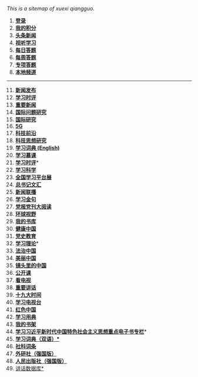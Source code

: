 

*This is a sitemap of xuexi qiangguo.*

1. **[登录](https://pc.xuexi.cn/points/login.html?ref=https%3A%2F%2Fwww.xuexi.cn%2F)**
2. **[我的积分](https://pc.xuexi.cn/points/my-points.html)**
4. **[头条新闻](https://www.xuexi.cn/72ac54163d26d6677a80b8e21a776cfa/9a3668c13f6e303932b5e0e100fc248b.html)**
6. **[视听学习](https://www.xuexi.cn/4426aa87b0b64ac671c96379a3a8bd26/db086044562a57b441c24f2af1c8e101.html#1novbsbi47k-5)**
7. **[每日答题](https://pc.xuexi.cn/points/exam-practice.html)**
8. **[每周答题](https://pc.xuexi.cn/points/exam-weekly-list.html)**
9. **[专项答题](https://pc.xuexi.cn/points/exam-paper-list.html)**
10. **[本地频道](https://tj.xuexi.cn/)**

------

11. **[新闻发布](https://www.xuexi.cn/bab787a637b47d3e51166f6a0daeafdb/9a3668c13f6e303932b5e0e100fc248b.html)**
12. **[学习时评](https://www.xuexi.cn/d05cad69216e688d304bb91ef3aac4c6/9a3668c13f6e303932b5e0e100fc248b.html)**
13. **[重要新闻](https://www.xuexi.cn/98d5ae483720f701144e4dabf99a4a34/5957f69bffab66811b99940516ec8784.html)**
14. **[国际问题研究](https://www.xuexi.cn/52e44abae4bdb29ec9c20e2ebc8ff4c4/5957f69bffab66811b99940516ec8784.html)**
15. **[国际研究](https://www.xuexi.cn/xxqg.html?id=d5f79e31c394432a85a0e8f77bec3d9b)**
16. **[5G](https://www.xuexi.cn/f927c245be854d1fab1789ea7e0b40f3/90fcecad01824c42acad7153fc552356.html)**
17. **[科技前沿](https://www.xuexi.cn/f64099d849c46d8b64b25e3313e1b172/5957f69bffab66811b99940516ec8784.html)**
18. **[科技思想研究](https://www.xuexi.cn/0db3aecacaed782aaab2da53498360ad/5957f69bffab66811b99940516ec8784.html)**
19. **[学习词典 (English)](https://www.xuexi.cn/d6399cd070074625b24eb5952a5ea64c/b7dd5b56969a59022b5a12ff049cc2eb.html)**
20. **[学习慕课](https://www.xuexi.cn/f547c0f321ac9a0a95154a21485a29d6/1cdd8ef7bfc3919650206590533c3d2a.html)**
21. **[学习时评](https://www.xuexi.cn/d05cad69216e688d304bb91ef3aac4c6/9a3668c13f6e303932b5e0e100fc248b.html)***
22. **[学习科学](https://www.xuexi.cn/896bddc5f57a423b857a85eb40f98945/72742e3e40c96ade71e42b6e7ed42419.html)**
23. **[全国学习平台展](https://www.xuexi.cn/e8cb7e8132ee33125793b020f6a63180/df59e7a5427508e62df34eb36f5c0223.html)**
24. **[总书记文汇](https://www.xuexi.cn/5c90534c80d14c060d6683fa960e3676/82573c005c024095037d2186a02244cb.html)**
25. **[新闻联播](https://www.xuexi.cn/8e35a343fca20ee32c79d67e35dfca90/7f9f27c65e84e71e1b7189b7132b4710.html)**
26. **[学习金句](https://www.xuexi.cn/xxqg.html?id=e8fef3d718f24640a49a0d09632c4d93)**
27. **[党报党刊大阅读](https://www.xuexi.cn/26d28f3e53f9533c50b9ddd94ae5d79a/a86870b30c3994f155fb3c2aa2838fb9.html)**
28. **[环球视野](https://www.xuexi.cn/261c9a142ef8e6375ed554815a26d585/f2d8ff735982530b7a8c9bb90fa99f68.html)**
29. **[我的书库](https://www.xuexi.cn/33590d1e7810a9270f32d4a9a092c446/632637934f4fde6f0cefbf743596aee5.html)**
30. **[健康中国](https://www.xuexi.cn/xxqg.html?id=4975d3461fae4a6d8334df7fe6cd177d)**
31. **[党史教育](https://www.xuexi.cn/xxqg.html?id=2b6a8077cad544c4a22894547b42a137)**
32. **[学习理论](https://www.xuexi.cn/xxqg.html?id=3cba33e067d64ded8a1a503f0774675c)***
33. **[法治中国](https://www.xuexi.cn/xxqg.html?id=85a36708538c4fda94daa97507e00da1)**
34. **[美丽中国](https://www.xuexi.cn/b51582609167f915bcd0f5532daee48d/778eae63fed91ff4c54dc15f22c7fc31.html)**
35. **[镜头里的中国](https://www.xuexi.cn/9e0809abd7b29ff09a9890486e0ace52/29f26f722b3749f799692dcb4c3bc73c.html)**
36. **[公开课](https://www.xuexi.cn/fd76b4567230816c8c9e50b9a8dd86f3/8ef7721513972962aaa6d0cccf899907.html)**
37. **[看电视](https://www.xuexi.cn/2f1ef62aa33cee2644d88d42e07862ce/1387f28e5e955f9120c0272b0c58b664.html)**
38. **[重要讲话](https://www.xuexi.cn/588a4707f9db9606d832e51bfb3cea3b/9a3668c13f6e303932b5e0e100fc248b.html)**
39. **[十九大时间](https://www.xuexi.cn/f997e76a890b0e5a053c57b19f468436/018d244441062d8916dd472a4c6a0a0b.html)**
40. **[学习电视台](https://www.xuexi.cn/0809b8b6ab8a81a4f55ce9cbefa16eff/ae60b027cb83715fd0eeb7bb2527e88b.html)**
41. **[红色中国](https://www.xuexi.cn/482f31e90c481f2161a19ecfcbb91f8b/e6109f421e472b4399b006ba21bc2ecd.html)**
42. **[学习用典](https://www.xuexi.cn/4b93eb98090f5f4d0ed95e54d6d9dfd4/ba635b20ba5f94e503123161c188170c.html)**
43. **[我的书架](https://www.xuexi.cn/9c07fc4cfb37478cb90ba006c911240b/2c4b5bffe40a6b77f03bf5adcd088e38.html)**
44. [**学习习近平新时代中国特色社会主义思想重点电子书专栏**](https://www.xuexi.cn/xxqg.html?id=4am4gi118kir4am4gi118kir4am4gi118kir)*
45. **[学习词典（双语）*](https://www.xuexi.cn/xxqg.html?id=41f643b7eb754912a73db129ff452df0)**
46. **[社科词条](https://www.skctk.cn/)**
47. **[外研社（强国版）](https://xuexi.fltrp.com/zgwh/)**
48. **[人民出版社（强国版）](http://xuexi.lilun.cn/)**
49. [讲话数据库*](http://jhsjk.people.cn/)

